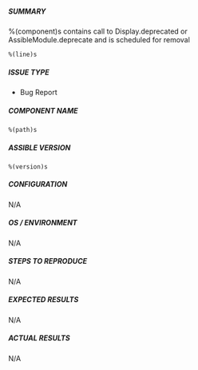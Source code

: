 ##### SUMMARY
%(component)s contains call to Display.deprecated or AssibleModule.deprecate and is scheduled for removal

```
%(line)s
```

##### ISSUE TYPE
 - Bug Report

##### COMPONENT NAME
```
%(path)s
```

##### ASSIBLE VERSION
```
%(version)s
```

##### CONFIGURATION
N/A

##### OS / ENVIRONMENT
N/A

##### STEPS TO REPRODUCE
N/A

##### EXPECTED RESULTS
N/A

##### ACTUAL RESULTS
N/A

